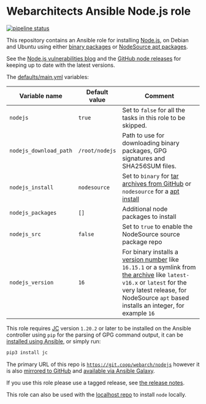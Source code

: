 # Webarchitects Ansible Node.js role 

[![pipeline status](https://git.coop/webarch/nodejs/badges/master/pipeline.svg)](https://git.coop/webarch/nodejs/-/commits/master)

This repository contains an Ansible role for installing [Node.js](https://nodejs.org/en/about/releases/), on Debian and Ubuntu using either [binary packages](https://github.com/nodejs/help/wiki/Installation#how-to-install-nodejs-via-binary-archive-on-linux) or [NodeSource apt packages](https://github.com/nodesource/distributions/blob/master/README.md#installation-instructions).

See the [Node.js vulnerabilities blog](https://nodejs.org/en/blog/vulnerability/) and the [GitHub node releases](https://github.com/nodejs/node/releases) for keeping up to date with the latest versions.

The [defaults/main.yml](defaults/main.yml) variables:

| Variable name          | Default value  | Comment                                                                                                                                                                                                                                                                                 |
|------------------------|----------------|-----------------------------------------------------------------------------------------------------------------------------------------------------------------------------------------------------------------------------------------------------------------------------------------|
| `nodejs`               | `true`         | Set to `false` for all the tasks in this role to be skipped.                                                                                                                                                                                                                            |
| `nodejs_download_path` | `/root/nodejs` | Path to use for downloading binary packages, GPG signatures and SHA256SUM files.                                                                                                                                                                                                        |
| `nodejs_install`       | `nodesource`   | Set to `binary` for [tar archives from GitHub](https://github.com/nodejs/node/releases) or `nodesource` for a [apt install](https://github.com/nodesource/distributions)                                                                                                                |
| `nodejs_packages`      | `[]`           | Additional node packages to install                                                                                                                                                                                                                                                     |
| `nodejs_src`           | `false`        | Set to `true` to enable the NodeSource source package repo                                                                                                                                                                                                                              |
| `nodejs_version`       | `16`           | For binary installs a [version number](https://github.com/nodejs/node/releases) like `16.15.1` or a symlink from [the archive](https://nodejs.org/dist/) like `latest-v16.x` or `latest` for the very latest release, for NodeSource `apt` based installs an integer, for example `16`  | 

This role requires [JC](https://github.com/kellyjonbrazil/jc) version `1.20.2` or later to be installed on the Ansible controller using `pip` for the parsing of GPG command output, it can be [installed using Ansible](https://git.coop/webarch/jc/), or simply run:

```bash
pip3 install jc
```

The primary URL of this repo is [`https://git.coop/webarch/nodejs`](https://git.coop/webarch/nodejs) however it is also [mirrored to GitHub](https://github.com/webarch-coop/ansible-role-nodejs) and [available via Ansible Galaxy](https://galaxy.ansible.com/chriscroome/nodejs).

If you use this role please use a tagged release, see [the release notes](https://git.coop/webarch/nodejs/-/releases).

This role can also be used with the [localhost repo](https://git.coop/webarch/localhost) to install `node` locally.
